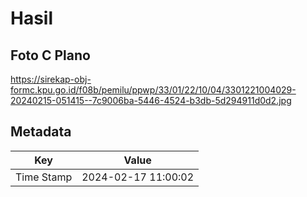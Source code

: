 # Hasil

## Foto C Plano

https://sirekap-obj-formc.kpu.go.id/f08b/pemilu/ppwp/33/01/22/10/04/3301221004029-20240215-051415--7c9006ba-5446-4524-b3db-5d294911d0d2.jpg


## Metadata

| Key        | Value               |
| ---------- | ------------------- |
| Time Stamp | 2024-02-17 11:00:02 |



